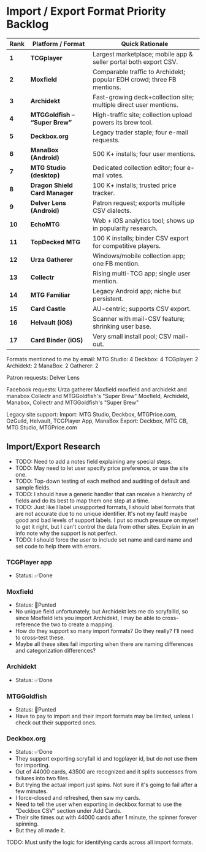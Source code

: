 # Import / Export Format Priority Backlog

| Rank   | Platform / Format              | Quick Rationale                                                        |
| ------ | ------------------------------ | ---------------------------------------------------------------------- |
| **1**  | **TCGplayer**                  | Largest marketplace; mobile app & seller portal both export CSV.       |
| **2**  | **Moxfield**                   | Comparable traffic to Archidekt; popular EDH crowd; three FB mentions. |
| **3**  | **Archidekt**                  | Fast-growing deck+collection site; multiple direct user mentions.      |
| **4**  | **MTGGoldfish – “Super Brew”** | High-traffic site; collection upload powers its brew tool.             |
| **5**  | **Deckbox.org**                | Legacy trader staple; four e-mail requests.                            |
| **6**  | **ManaBox (Android)**          | 500 K+ installs; four user mentions.                                   |
| **7**  | **MTG Studio (desktop)**       | Dedicated collection editor; four e-mail votes.                        |
| **8**  | **Dragon Shield Card Manager** | 100 K+ installs; trusted price tracker.                                |
| **9**  | **Delver Lens (Android)**      | Patron request; exports multiple CSV dialects.                         |
| **10** | **EchoMTG**                    | Web + iOS analytics tool; shows up in popularity research.             |
| **11** | **TopDecked MTG**              | 100 K installs; binder CSV export for competitive players.             |
| **12** | **Urza Gatherer**              | Windows/mobile collection app; one FB mention.                         |
| **13** | **Collectr**                   | Rising multi-TCG app; single user mention.                             |
| **14** | **MTG Familiar**               | Legacy Android app; niche but persistent.                              |
| **15** | **Card Castle**                | AU-centric; supports CSV export.                                       |
| **16** | **Helvault (iOS)**             | Scanner with mail-CSV feature; shrinking user base.                    |
| **17** | **Card Binder (iOS)**          | Very small install pool; CSV mail-out.                                 |

Formats mentioned to me by email:
MTG Studio: 4
Deckbox: 4
TCGplayer: 2
Archidekt: 2
ManaBox: 2
Gatherer: 2

Patron requests: Delver Lens

Facebook requests:
Urza gatherer
Moxfield
moxfield and archidekt and manabox
Collectr and MTGGoldfish's "Super Brew"
Moxfield, Archidekt, Manabox, Collectr and MTGGoldfish's "Super Brew"

Legacy site support:
Import: MTG Studio, Deckbox, MTGPrice.com, OzGuild, Helvault, TCGPlayer App, ManaBox
Export: Deckbox, MTG CB, MTG Studio, MTGPrice.com

## Import/Export Research

- TODO: Need to add a notes field explaining any special steps.
- TODO: May need to let user specify price preference, or use the site one.
- TODO: Top-down testing of each method and auditing of default and sample fields.
- TODO: I should have a generic handler that can receive a hierarchy of fields and do its best to map them one step at a time.
- TODO: Just like I label unsupported formats, I should label formats that are not accurate due to no unique identifier. It's not my fault! maybe good and bad levels of support labels. I put so much pressure on myself to get it right, but I can't control the data from other sites. Explain in an info note why the support is not perfect.
- TODO: I should force the user to include set name and card name and set code to help them with errors.

### TCGPlayer app

- Status: ✅Done

### Moxfield

- Status: 🏈Punted
- No unique field unfortunately, but Archidekt lets me do scryfallId, so since Moxfield lets you import Archidekt, I may be able to cross-reference the two to create a mapping.
- How do they support so many import formats? Do they really? I'll need to cross-test these.
- Maybe all these sites fail importing when there are naming differences and categorization differences?

### Archidekt

- Status: ✅Done

### MTGGoldfish

- Status: 🏈Punted
- Have to pay to import and their import formats may be limited, unless I check out their supported ones.

### Deckbox.org

- Status: ✅Done
- They support exporting scryfall id and tcgplayer id, but do not use them for importing.
- Out of 44000 cards, 43500 are recognized and it splits successes from failures into two files.
- But trying the actual import just spins. Not sure if it's going to fail after a few minutes.
- I force-closed and refreshed, then saw my cards.
- Need to tell the user when exporting in deckbox format to use the "Deckbox CSV" section under Add Cards.
- Their site times out with 44000 cards after 1 minute, the spinner forever spinning.
- But they all made it.

TODO: Must unify the logic for identifying cards across all import formats.

